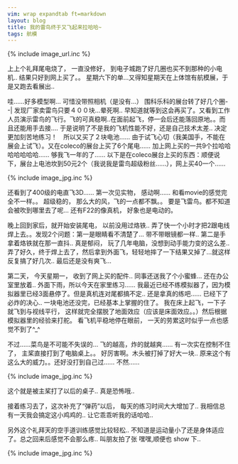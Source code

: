 ```yaml
---
vim: wrap expandtab ft=markdown
layout: blog
title: 我的雷鸟终于又飞起来拉哈哈~
tags: 航模
---
```

{% include image_url.inc %}

上上个礼拜尾电烧了， 一直没修好， 到电子城跑了好几圈也买不到那种的小电机.. 结果只好到网上买了。。
星期六下的单...又得知星期天在上体馆有航模展，于是又跑去看展出..

哇……好多模型啊... 可惜没带照相机（是没有...） 围科乐科的展台转了好几个圈- -| 发现厂家卖雷鸟只要４００块...晕死啊.. 早知道就等到这会再买了。又看到工作人员演示雷鸟的飞行。飞的可真稳啊..在面前起飞，停一会后还能落回原地。。而且还能用手去接.... 于是说明了不是我的飞机性能不好，还是自己技术太差.. 决定更加刻苦地练习！　所以又买了２块电池…… 由于试飞心切（我美国手，不能在展会上试飞）。又在coleco的展台上买了6个尾电…… 加上网上买的一共9个拉哈哈哈哈哈哈哈…… 够我飞一年的了…… 以下是在coleco展台上买的东西：顺便说下，展台上电池坎到50元2个（我说我是雷鸟超级粉丝……），网上买40一个……

{% include image_jpg.inc %}

还看到了400级的电直飞3D…… 第一次见实物， 感动啊…… 和看movie的感觉完全不一样。。 超级稳的， 那么大的风，飞的一点都不飘。。 要是飞雷鸟。都不知道会被吹到哪里去了呢... 还有F22的像真机， 好象也是电动的。

晚上回到家后，就开始安装尾电， 以前没用过烙铁.. 弄了快一个小时才把2跟电线焊上去。。发现2个问题：第一是眼睛看不清楚了... 带不带眼镜都一样.. 第二是手拿着烙铁就在那一直抖.. 真是郁闷， 玩了几年电脑，没想到动手能力变的这么差.. 弄了好久，终于焊上去了，然后拿到外面飞，轻轻地摔了一下结果又掉了...就这样反复搞了好几次.. 最后还是没有爽飞...

第二天， 今天星期一， 收到了网上买的配件.. 同事还送我了个小蜜蜂... 还在办公室里放着.. 外面下雨，所以今天在家里练习…… 我最近已经不练模拟器了，因为模拟器里已经3面悬停了。但是真机连对尾都搞不定.. 还是拿真的练吧…… 已经下了必炸的决心..
  一块电池还没完，已经基本上掌握的住了。 我在床上起飞，一下子就飞到与视线平行， 这样就完全摆脱了地面效应（应该是床面效应。。）然后根据模拟器里的经验来打舵。 看飞机平稳地停在眼前， 一天的劳累这时似乎一点也感觉不到了^_^

不过……菜鸟是不可能不失误的... 飞的越高，炸的就越爽…… 有一次实在控制不住了， 主桨直接打到了电脑桌上。。 好厉害啊。木头被打掉了好大一块.. 原来这个有这么大的威力。。还好没打到自己过…… 不然……

{% include image_jpg.inc %}

这个就是被主桨打了以后的桌子.. 真是恐怖哦..

接着练习去了，这次补充了“弹药”以后， 每天的练习时间大大增加了.. 我相信总有一天我会搞定这小鸡鸡的.. 让它乖乖听我的话哈哈..

另外这个礼拜天的空手道训练感觉比较轻松..  不知道是运动量小了还是身体适应了。总之回来后感觉不会那么疼.. 叫朋友拍了张 嘿嘿,顺便也 show 下..

{% include image_jpg.inc %}


